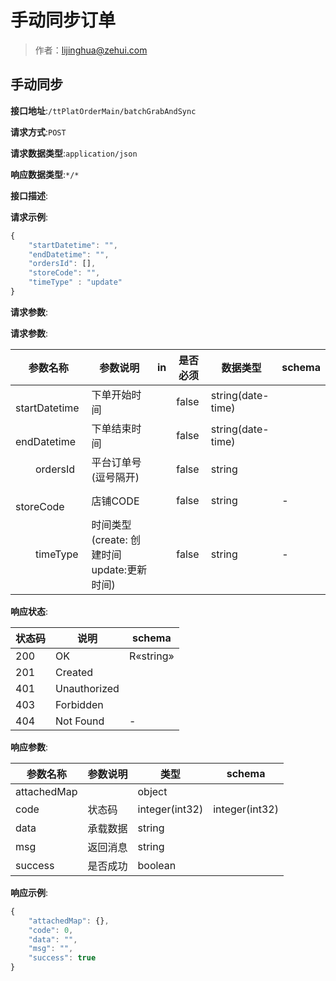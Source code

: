 # 手动同步订单

> 作者：lijinghua@zehui.com

## 手动同步


**接口地址**:`/ttPlatOrderMain/batchGrabAndSync`


**请求方式**:`POST`


**请求数据类型**:`application/json`


**响应数据类型**:`*/*`


**接口描述**:


**请求示例**:


```javascript
{
	"startDatetime": "",
	"endDatetime": "",
	"ordersId": [],
	"storeCode": "",
	"timeType" : "update"
}
```


**请求参数**:


**请求参数**:


| 参数名称 | 参数说明 | in    | 是否必须 | 数据类型 | schema |
| -------- | -------- | ----- | -------- | -------- | ------ |
|&emsp;&emsp;startDatetime|下单开始时间||false|string(date-time)||
|&emsp;&emsp;endDatetime|下单结束时间||false|string(date-time)||
|&emsp;&emsp;ordersId|平台订单号(逗号隔开)||false|string||
|&emsp;&emsp;storeCode|店铺CODE||false|string|-|
|&emsp;&emsp;timeType|时间类型(create: 创建时间 update:更新时间)||false|string|-|


**响应状态**:


| 状态码 | 说明 | schema |
| -------- | -------- | ----- | 
|200|OK|R«string»|
|201|Created||
|401|Unauthorized||
|403|Forbidden||
|404|Not Found|-|


**响应参数**:


| 参数名称 | 参数说明 | 类型 | schema |
| -------- | -------- | ----- |----- | 
|attachedMap||object||
|code|状态码|integer(int32)|integer(int32)|
|data|承载数据|string||
|msg|返回消息|string||
|success|是否成功|boolean||


**响应示例**:
```javascript
{
	"attachedMap": {},
	"code": 0,
	"data": "",
	"msg": "",
	"success": true
}
```
